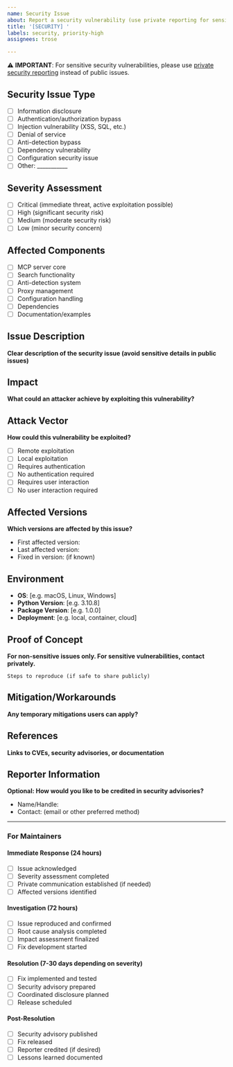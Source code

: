 ```yaml
---
name: Security Issue
about: Report a security vulnerability (use private reporting for sensitive issues)
title: '[SECURITY] '
labels: security, priority-high
assignees: trose

---
```


⚠️ **IMPORTANT**: For sensitive security vulnerabilities, please use [private security reporting](https://github.com/trose/ice-locator-mcp/security/advisories/new) instead of public issues.

## Security Issue Type
- [ ] Information disclosure
- [ ] Authentication/authorization bypass
- [ ] Injection vulnerability (XSS, SQL, etc.)
- [ ] Denial of service
- [ ] Anti-detection bypass
- [ ] Dependency vulnerability
- [ ] Configuration security issue
- [ ] Other: ___________

## Severity Assessment
- [ ] Critical (immediate threat, active exploitation possible)
- [ ] High (significant security risk)
- [ ] Medium (moderate security risk)
- [ ] Low (minor security concern)

## Affected Components
- [ ] MCP server core
- [ ] Search functionality
- [ ] Anti-detection system
- [ ] Proxy management
- [ ] Configuration handling
- [ ] Dependencies
- [ ] Documentation/examples

## Issue Description
**Clear description of the security issue (avoid sensitive details in public issues)**

## Impact
**What could an attacker achieve by exploiting this vulnerability?**

## Attack Vector
**How could this vulnerability be exploited?**
- [ ] Remote exploitation
- [ ] Local exploitation  
- [ ] Requires authentication
- [ ] No authentication required
- [ ] Requires user interaction
- [ ] No user interaction required

## Affected Versions
**Which versions are affected by this issue?**
- First affected version: 
- Last affected version:
- Fixed in version: (if known)

## Environment
- **OS**: [e.g. macOS, Linux, Windows]
- **Python Version**: [e.g. 3.10.8]
- **Package Version**: [e.g. 1.0.0]
- **Deployment**: [e.g. local, container, cloud]

## Proof of Concept
**For non-sensitive issues only. For sensitive vulnerabilities, contact privately.**

```
Steps to reproduce (if safe to share publicly)
```

## Mitigation/Workarounds
**Any temporary mitigations users can apply?**

## References
**Links to CVEs, security advisories, or documentation**

## Reporter Information
**Optional: How would you like to be credited in security advisories?**
- Name/Handle: 
- Contact: (email or other preferred method)

---

### For Maintainers

#### Immediate Response (24 hours)
- [ ] Issue acknowledged
- [ ] Severity assessment completed
- [ ] Private communication established (if needed)
- [ ] Affected versions identified

#### Investigation (72 hours)  
- [ ] Issue reproduced and confirmed
- [ ] Root cause analysis completed
- [ ] Impact assessment finalized
- [ ] Fix development started

#### Resolution (7-30 days depending on severity)
- [ ] Fix implemented and tested
- [ ] Security advisory prepared
- [ ] Coordinated disclosure planned
- [ ] Release scheduled

#### Post-Resolution
- [ ] Security advisory published
- [ ] Fix released
- [ ] Reporter credited (if desired)
- [ ] Lessons learned documented